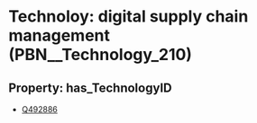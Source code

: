 # Technoloy: __digital supply chain management__ (PBN__Technology_210)

## Property: has_TechnologyID

* [Q492886](Q492886)

